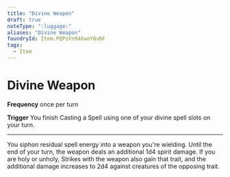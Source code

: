```yaml
---
title: "Divine Weapon"
draft: true
noteType: ":luggage:"
aliases: "Divine Weapon"
foundryId: Item.PQPzFn94XaeY8vBF
tags:
  - Item
---
```


# Divine Weapon

**Frequency** once per turn

**Trigger** You finish Casting a Spell using one of your divine spell slots on your turn.

* * *

You siphon residual spell energy into a weapon you're wielding. Until the end of your turn, the weapon deals an additional 1d4 spirit damage. If you are holy or unholy, Strikes with the weapon also gain that trait, and the additional damage increases to 2d4 against creatures of the opposing trait.
